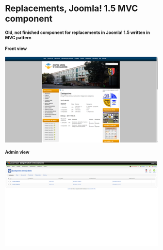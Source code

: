 # Replacements, Joomla! 1.5 MVC component

#### Old, not finished component for replacements in Joomla! 1.5 written in MVC pattern

#### Front view

![front view](https://github.com/orzechdev/replacements-joomla-MVC-component/blob/master/README_files/3_front.png)

#### Admin view

![admin view](https://github.com/orzechdev/replacements-joomla-MVC-component/blob/master/README_files/3_admin.png)
